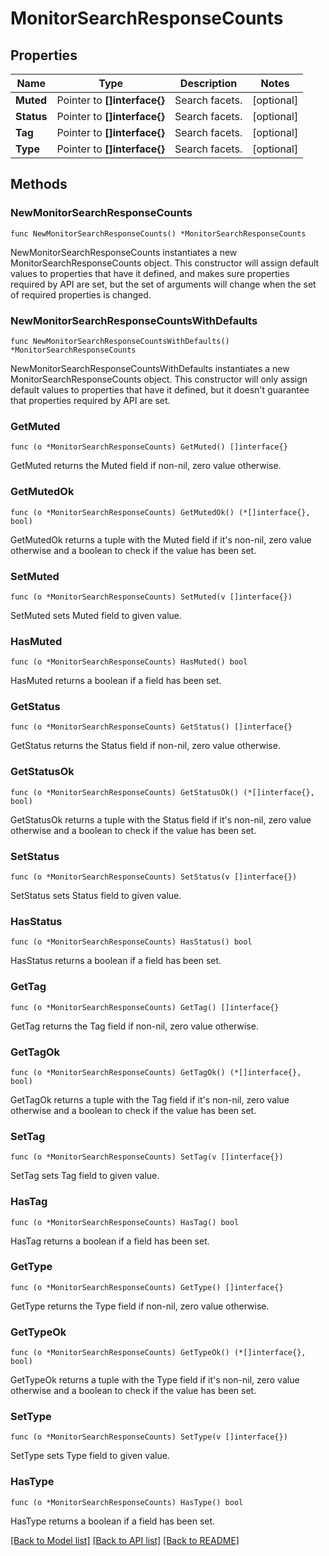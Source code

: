 # MonitorSearchResponseCounts

## Properties

| Name       | Type                         | Description    | Notes      |
| ---------- | ---------------------------- | -------------- | ---------- |
| **Muted**  | Pointer to **[]interface{}** | Search facets. | [optional] |
| **Status** | Pointer to **[]interface{}** | Search facets. | [optional] |
| **Tag**    | Pointer to **[]interface{}** | Search facets. | [optional] |
| **Type**   | Pointer to **[]interface{}** | Search facets. | [optional] |

## Methods

### NewMonitorSearchResponseCounts

`func NewMonitorSearchResponseCounts() *MonitorSearchResponseCounts`

NewMonitorSearchResponseCounts instantiates a new MonitorSearchResponseCounts object.
This constructor will assign default values to properties that have it defined,
and makes sure properties required by API are set, but the set of arguments
will change when the set of required properties is changed.

### NewMonitorSearchResponseCountsWithDefaults

`func NewMonitorSearchResponseCountsWithDefaults() *MonitorSearchResponseCounts`

NewMonitorSearchResponseCountsWithDefaults instantiates a new MonitorSearchResponseCounts object.
This constructor will only assign default values to properties that have it defined,
but it doesn't guarantee that properties required by API are set.

### GetMuted

`func (o *MonitorSearchResponseCounts) GetMuted() []interface{}`

GetMuted returns the Muted field if non-nil, zero value otherwise.

### GetMutedOk

`func (o *MonitorSearchResponseCounts) GetMutedOk() (*[]interface{}, bool)`

GetMutedOk returns a tuple with the Muted field if it's non-nil, zero value otherwise
and a boolean to check if the value has been set.

### SetMuted

`func (o *MonitorSearchResponseCounts) SetMuted(v []interface{})`

SetMuted sets Muted field to given value.

### HasMuted

`func (o *MonitorSearchResponseCounts) HasMuted() bool`

HasMuted returns a boolean if a field has been set.

### GetStatus

`func (o *MonitorSearchResponseCounts) GetStatus() []interface{}`

GetStatus returns the Status field if non-nil, zero value otherwise.

### GetStatusOk

`func (o *MonitorSearchResponseCounts) GetStatusOk() (*[]interface{}, bool)`

GetStatusOk returns a tuple with the Status field if it's non-nil, zero value otherwise
and a boolean to check if the value has been set.

### SetStatus

`func (o *MonitorSearchResponseCounts) SetStatus(v []interface{})`

SetStatus sets Status field to given value.

### HasStatus

`func (o *MonitorSearchResponseCounts) HasStatus() bool`

HasStatus returns a boolean if a field has been set.

### GetTag

`func (o *MonitorSearchResponseCounts) GetTag() []interface{}`

GetTag returns the Tag field if non-nil, zero value otherwise.

### GetTagOk

`func (o *MonitorSearchResponseCounts) GetTagOk() (*[]interface{}, bool)`

GetTagOk returns a tuple with the Tag field if it's non-nil, zero value otherwise
and a boolean to check if the value has been set.

### SetTag

`func (o *MonitorSearchResponseCounts) SetTag(v []interface{})`

SetTag sets Tag field to given value.

### HasTag

`func (o *MonitorSearchResponseCounts) HasTag() bool`

HasTag returns a boolean if a field has been set.

### GetType

`func (o *MonitorSearchResponseCounts) GetType() []interface{}`

GetType returns the Type field if non-nil, zero value otherwise.

### GetTypeOk

`func (o *MonitorSearchResponseCounts) GetTypeOk() (*[]interface{}, bool)`

GetTypeOk returns a tuple with the Type field if it's non-nil, zero value otherwise
and a boolean to check if the value has been set.

### SetType

`func (o *MonitorSearchResponseCounts) SetType(v []interface{})`

SetType sets Type field to given value.

### HasType

`func (o *MonitorSearchResponseCounts) HasType() bool`

HasType returns a boolean if a field has been set.

[[Back to Model list]](../README.md#documentation-for-models) [[Back to API list]](../README.md#documentation-for-api-endpoints) [[Back to README]](../README.md)
